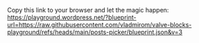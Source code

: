 Copy this link to your browser and let the magic happen: https://playground.wordpress.net/?blueprint-url=https://raw.githubusercontent.com/vladmirom/valve-blocks-playground/refs/heads/main/posts-picker/blueprint.json&v=3